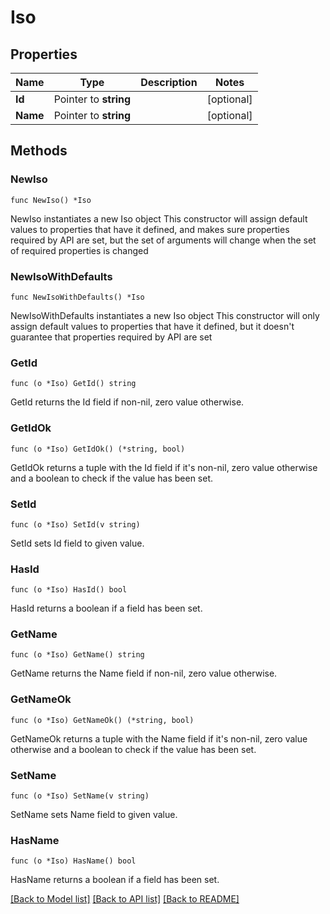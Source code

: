 # Iso

## Properties

Name | Type | Description | Notes
------------ | ------------- | ------------- | -------------
**Id** | Pointer to **string** |  | [optional] 
**Name** | Pointer to **string** |  | [optional] 

## Methods

### NewIso

`func NewIso() *Iso`

NewIso instantiates a new Iso object
This constructor will assign default values to properties that have it defined,
and makes sure properties required by API are set, but the set of arguments
will change when the set of required properties is changed

### NewIsoWithDefaults

`func NewIsoWithDefaults() *Iso`

NewIsoWithDefaults instantiates a new Iso object
This constructor will only assign default values to properties that have it defined,
but it doesn't guarantee that properties required by API are set

### GetId

`func (o *Iso) GetId() string`

GetId returns the Id field if non-nil, zero value otherwise.

### GetIdOk

`func (o *Iso) GetIdOk() (*string, bool)`

GetIdOk returns a tuple with the Id field if it's non-nil, zero value otherwise
and a boolean to check if the value has been set.

### SetId

`func (o *Iso) SetId(v string)`

SetId sets Id field to given value.

### HasId

`func (o *Iso) HasId() bool`

HasId returns a boolean if a field has been set.

### GetName

`func (o *Iso) GetName() string`

GetName returns the Name field if non-nil, zero value otherwise.

### GetNameOk

`func (o *Iso) GetNameOk() (*string, bool)`

GetNameOk returns a tuple with the Name field if it's non-nil, zero value otherwise
and a boolean to check if the value has been set.

### SetName

`func (o *Iso) SetName(v string)`

SetName sets Name field to given value.

### HasName

`func (o *Iso) HasName() bool`

HasName returns a boolean if a field has been set.


[[Back to Model list]](../README.md#documentation-for-models) [[Back to API list]](../README.md#documentation-for-api-endpoints) [[Back to README]](../README.md)



